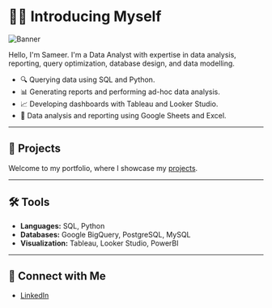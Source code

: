 # 👩‍💻 Introducing Myself

![Banner](https://github.com/user-attachments/assets/923aab43-b56c-495b-a937-3a5d7bec65b8)

Hello, I'm Sameer. I'm a Data Analyst with expertise in data analysis, reporting, query optimization, database design, and data modelling.

- 🔍 Querying data using SQL and Python.
- 📊 Generating reports and performing ad-hoc data analysis.
- 📈 Developing dashboards with Tableau and Looker Studio.
- 📄 Data analysis and reporting using Google Sheets and Excel.

---

## 📂 Projects

Welcome to my portfolio, where I showcase my [projects](your-projects-link-here).

---

## 🛠️ Tools

- **Languages:** SQL, Python
- **Databases:** Google BigQuery, PostgreSQL, MySQL
- **Visualization:** Tableau, Looker Studio, PowerBI

---

## 🤝 Connect with Me

- [LinkedIn](www.linkedin.com/in/sameermahan)
